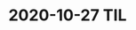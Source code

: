 ---
layout : post
title :  2020-10-27 TIL
categories : TIL
layout : single
toc : true 
toc_sticky : true
---